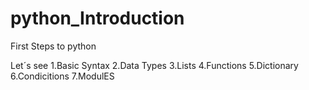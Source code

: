 # python_Introduction
First Steps to python

Let´s see
  1.Basic Syntax
  2.Data Types
  3.Lists
  4.Functions
  5.Dictionary
  6.Condicitions
  7.ModulES
